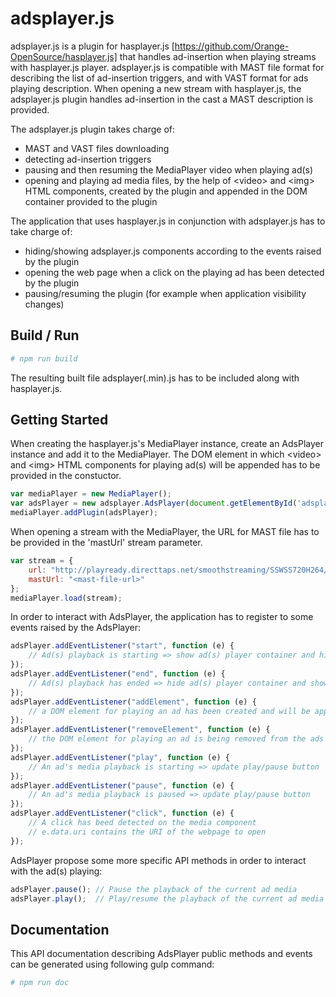 # adsplayer.js

adsplayer.js is a plugin for hasplayer.js [https://github.com/Orange-OpenSource/hasplayer.js] that handles ad-insertion when playing streams with hasplayer.js player.
adsplayer.js is compatible with MAST file format for describing the list of ad-insertion triggers, and with VAST format for ads playing description.
When opening a new stream with hasplayer.js, the adsplayer.js plugin handles ad-insertion in the cast a MAST description is provided.

The adsplayer.js plugin takes charge of:
* MAST and VAST files downloading
* detecting ad-insertion triggers
* pausing and then resuming the MediaPlayer video when playing ad(s)
* opening and playing ad media files, by the help of &lt;video&gt; and &lt;img&gt; HTML components, created by the plugin and appended in the DOM container provided to the plugin

The application that uses hasplayer.js in conjunction with adsplayer.js has to take charge of:
* hiding/showing adsplayer.js components according to the events raised by the plugin
* opening the web page when a click on the playing ad has been detected by the plugin
* pausing/resuming the plugin (for example when application visibility changes)

## Build / Run

``` bash
# npm run build
```

The resulting built file adsplayer(.min).js has to be included along with hasplayer.js.

## Getting Started

When creating the hasplayer.js's MediaPlayer instance, create an AdsPlayer instance and add it to the MediaPlayer.
The DOM element in which &lt;video&gt; and &lt;img&gt; HTML components for playing ad(s) will be appended has to be provided in the constuctor.

``` js
var mediaPlayer = new MediaPlayer();
var adsPlayer = new adsplayer.AdsPlayer(document.getElementById('adsplayer-container'));
mediaPlayer.addPlugin(adsPlayer);
```

When opening a stream with the MediaPlayer, the URL for MAST file has to be provided in the 'mastUrl' stream parameter.

``` js
var stream = {
    url: "http://playready.directtaps.net/smoothstreaming/SSWSS720H264/SuperSpeedway_720.ism/Manifest",
    mastUrl: "<mast-file-url>"
};
mediaPlayer.load(stream);
```

In order to interact with AdsPlayer, the application has to register to some events raised by the AdsPlayer:

``` js
adsPlayer.addEventListener("start", function (e) {
    // Ad(s) playback is starting => show ad(s) player container and hide main video
});
adsPlayer.addEventListener("end", function (e) {
    // Ad(s) playback has ended => hide ad(s) player container and show main video
});
adsPlayer.addEventListener("addElement", function (e) {
    // a DOM element for playing an ad has been created and will be appended in the ads player container. The element can be either a &lt;video&gt; or an &lt;img&gt; element
});
adsPlayer.addEventListener("removeElement", function (e) {
    // the DOM element for playing an ad is being removed from the ads player container and deleted
});
adsPlayer.addEventListener("play", function (e) {
    // An ad's media playback is starting => update play/pause button
});
adsPlayer.addEventListener("pause", function (e) {
    // An ad's media playback is paused => update play/pause button
});
adsPlayer.addEventListener("click", function (e) {
    // A click has beed detected on the media component
    // e.data.uri contains the URI of the webpage to open
});
```

AdsPlayer propose some more specific API methods in order to interact with the ad(s) playing:

``` js
adsPlayer.pause(); // Pause the playback of the current ad media
adsPlayer.play();  // Play/resume the playback of the current ad media
```

## Documentation

This API documentation describing AdsPlayer public methods and events can be generated using following gulp command:

``` bash
# npm run doc
```
